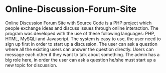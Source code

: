 # Online-Discussion-Forum-Site

Online Discussion Forum Site with Source Code is a PHP project which people exchange ideas and discuss issues through online interaction. 
The program was developed with the use of these following languages: PHP, HTML, MySQLi and Javascript. 
The system is easy to use, the user need to sign up first in order to start up a discussion. 
The user can ask a question where all the existing users can answer the question directly. 
Users can message each other if they want to talk about something. 
The admin has a big role here, in order the user can ask a question he/she must start up a new topic for discussion.
